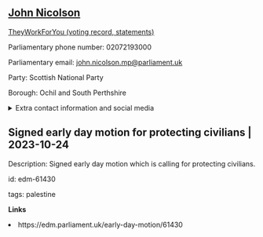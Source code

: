 ## <a href="https://members.parliament.uk/member/4415/contact">John Nicolson</a>

<a href="https://www.theyworkforyou.com/mp/25281/john_nicolson/ochil_and_south_perthshire">TheyWorkForYou (voting record, statements)</a> 

Parliamentary phone number: 02072193000 

Parliamentary email: john.nicolson.mp@parliament.uk 

Party: Scottish National Party 

Borough: Ochil and South Perthshire 

<details><summary>Extra contact information and social media</summary> 
<li>Website: https://johnnicolson.scot/</li>
<li>Twitter: https://twitter.com/mrjohnnicolson</li>
<li>Constituency office phone number: 01259211615</li>
<li>Constituency office email:</li>
<li>Facebook: https://facebook.com/JohnNicolsonSNP</li>
<li>Instagram: https://www.instagram.com/johnnicolsonmp/</li>
<li>Youtube:</li>
<li>Linkedin:</li>
<li>Government department phone number:</li>
<li>Government department email:</li>
<li>Threads:</li>
<li>Party office phone number:</li>
<li>Party office email:</li>
<li>Tiktok:</li>
</details>

## Signed early day motion for protecting civilians | 2023-10-24

Description: Signed early day motion which is calling for protecting civilians. 
 
id: edm-61430 

tags: palestine 

**Links** 
 <li>https://edm.parliament.uk/early-day-motion/61430</li>
